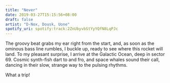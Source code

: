 ```yaml
---
title: "Never"
date: 2019-03-27T15:15:56+08:00
draft: false
artist: "D-Nox, Dousk, Uone"
spotify_uri: spotify:track:2ZnUbyvbStYyYQfN8LqPJc
---
```

The groovy beat grabs my ear right from the start, and, as soon as the ominous bass line rumbles, I buckle up, ready to see where this rocket will land. To my pleasant surprise, I arrive at the Galactic Ocean, deep in sector 69. Cosmic synth-fish dart to and fro, and space whales sound their call, dancing in their slow, strange way to the pulsing rhythms.

What a trip! 

